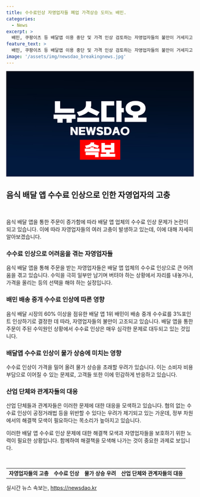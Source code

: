 ```yaml
---
title: 수수료인상 자영업자들 폐업 가격상승 도미노 배민.
categories:
  - News
excerpt: >
  배민, 쿠팡이츠 등 배달앱 이용 중단 및 가격 인상 검토하는 자영업자들의 불만이 거세지고 있다. 60% 이상을 점유한 배달앱 1위 배민이 다음 달부터 배달 중개 수수료를 3%포인트 인상하기로 결정한 것에 대한 우려와 불만이 높아지면서, 자영업자들은 배달앱 이용 중단하거나 가격을 인상하는 등의 대책을 모색 중이다. 이에 대한 우려는 물가 상승을 초래할 우려까지 불러일으키고 있어, 관계 당국과 단체들이 수수료 산정 기준을 마련하거나, 협의를 통한 해결책 모색이 필요하다는 목소리가 나오고 있다.
feature_text: >
  배민, 쿠팡이츠 등 배달앱 이용 중단 및 가격 인상 검토하는 자영업자들의 불만이 거세지고 있다. 60% 이상을 점유한 배달앱 1위 배민이 다음 달부터 배달 중개 수수료를 3%포인트 인상하기로 결정한 것에 대한 우려와 불만이 높아지면서, 자영업자들은 배달앱 이용 중단하거나 가격을 인상하는 등의 대책을 모색 중이다. 이에 대한 우려는 물가 상승을 초래할 우려까지 불러일으키고 있어, 관계 당국과 단체들이 수수료 산정 기준을 마련하거나, 협의를 통한 해결책 모색이 필요하다는 목소리가 나오고 있다.
image: '/assets/img/newsdao_breakingnews.jpg'
---
```


<p><img src="/assets/img/newsdao_breakingnews.jpg" alt="bookingtag 속보" /></p>

<h2 data-ke-size="size26">음식 배달 앱 수수료 인상으로 인한 자영업자의 고충</h2>

<p data-ke-size="size16">&nbsp;</p>

<p>음식 배달 앱을 통한 주문이 증가함에 따라 배달 앱 업체의 수수료 인상 문제가 논란이 되고 있습니다. 이에 따라 자영업자들의 여러 고충이 발생하고 있는데, 이에 대해 자세히 알아보겠습니다.</p>

<h3>수수료 인상으로 어려움을 겪는 자영업자들</h3>

<p>음식 배달 앱을 통해 주문을 받는 자영업자들은 배달 앱 업체의 수수료 인상으로 큰 어려움을 겪고 있습니다. 수익을 극히 일부만 남기며 버텨야 하는 상황에서 자리를 내놓거나, 가격을 올리는 등의 선택을 해야 하는 실정입니다.</p>

<h3>배민 배송 중개 수수료 인상에 따른 영향</h3>

<p>음식 배달 시장의 60% 이상을 점유한 배달 앱 1위 배민이 배송 중개 수수료를 3%포인트 인상하기로 결정한 데 따라, 자영업자들의 불만이 고조되고 있습니다. 배달 앱을 통한 주문이 주된 수익원인 상황에서 수수료 인상은 매우 심각한 문제로 대두되고 있는 것입니다.</p>

<h3>배달앱 수수료 인상이 물가 상승에 미치는 영향</h3>

<p>수수료 인상이 가격을 밀어 올려 물가 상승을 초래할 우려가 있습니다. 이는 소비자 비용 부담으로 이어질 수 있는 문제로, 고객들 또한 이에 민감하게 반응하고 있습니다.</p>

<h3>산업 단체와 관계자들의 대응</h3>

<p>산업 단체들과 관계자들은 이러한 문제에 대한 대응을 모색하고 있습니다. 협의 없는 수수료 인상이 공정거래법 등을 위반할 수 있다는 우려가 제기되고 있는 가운데, 정부 차원에서의 해결책 모색이 필요하다는 목소리가 높아지고 있습니다.</p>

<p>이러한 배달 앱 수수료 인상 문제에 대한 해결책 모색과 자영업자들을 보호하기 위한 노력이 필요한 상황입니다. 함께하여 해결책을 모색해 나가는 것이 중요한 과제로 보입니다.</p>

<p data-ke-size="size16">&nbsp;</p>

<table>
    <tbody>
        <tr>
            <td style="text-align: center; height: 17px;"><b>자영업자들의 고충</b></td>
            <td style="text-align: center; height: 17px;"><b>수수료 인상</b></td>
            <td style="text-align: center; height: 17px;"><b>물가 상승 우려</b></td>
            <td style="text-align: center; height: 17px;"><b>산업 단체와 관계자들의 대응</b></td>
        </tr>
    </tbody>
</table>

<p data-ke-size="size16"></p>
실시간 뉴스 속보는, <a href="https://newsdao.kr" rel="dofollow">https://newsdao.kr</a>


